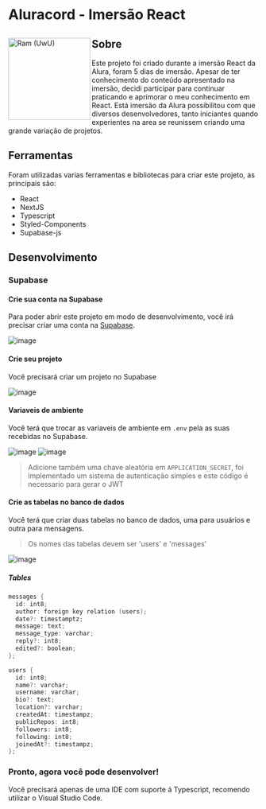 <h1 align="left">Aluracord - Imersão React</h1>

<div>
  <img align="left" width="165px" alt="Ram (UwU)" src="https://64.media.tumblr.com/e98594049ec130299c6c5a758c9bd3af/f8573a64a2b29677-dc/s500x750/0c29dfbbcde3dd7a710cb91b900dbe06fe35fd97.png">
  <h2>Sobre</h2>
  Este projeto foi criado durante a imersão React da Alura, foram 5 dias de imersão. Apesar de ter conhecimento do conteúdo apresentado na imersão, decidi participar para continuar praticando e aprimorar o meu conhecimento em React. Está imersão da Alura possibilitou com que diversos desenvolvedores, tanto iniciantes quando experientes na area se reunissem criando uma grande variação de projetos.
</div>

<h2>Ferramentas</h2>
Foram utilizadas varias ferramentas e bibliotecas para criar este projeto, as principais são:
<ul>
  <li>React</li>
  <li>NextJS</li>
  <li>Typescript</li>
  <li>Styled-Components</li>
  <li>Supabase-js</li>
</ul>

<h2>Desenvolvimento</h2>

### Supabase
#### Crie sua conta na Supabase
Para poder abrir este projeto em modo de desenvolvimento, você irá precisar criar uma conta na [Supabase](https://supabase.com/).

![image](https://user-images.githubusercontent.com/61399406/152068244-a6ed2388-f83c-4f74-a570-525d57260cfd.png)

#### Crie seu projeto
Você precisará criar um projeto no Supabase

![image](https://user-images.githubusercontent.com/61399406/152067970-18cb939b-587d-4de8-9ea3-ebf5135d9cc6.png)

#### Variaveis de ambiente
Você terá que trocar as variaveis de ambiente em `.env` pela as suas recebidas no Supabase.

![image](https://user-images.githubusercontent.com/61399406/152069807-5d23e2d3-33b3-4a40-865c-02aa022b225b.png)
![image](https://user-images.githubusercontent.com/61399406/152069897-7757336f-e972-4072-8bbb-7438700107dd.png)
> Adicione também uma chave aleatória em `APPLICATION_SECRET`, foi implementado um sistema de autenticação simples e este código é necessario para gerar o JWT

#### Crie as tabelas no banco de dados
Você terá que criar duas tabelas no banco de dados, uma para usuários e outra para mensagens.
> Os nomes das tabelas devem ser 'users' e 'messages'

![image](https://user-images.githubusercontent.com/61399406/152069399-e3032dd9-915e-46c1-b8fb-ca8040e0ff1c.png)

##### Tables
```kotlin
messages {
  id: int8;
  author: foreign key relation (users);
  date?: timestamptz;
  message: text;
  message_type: varchar;
  reply?: int8;
  edited?: boolean;
};

users {
  id: int8;
  name?: varchar;
  username: varchar;
  bio?: text;
  location?: varchar;
  createdAt: timestampz;
  publicRepos: int8;
  followers: int8;
  following: int8;
  joinedAt?: timestampz;
};
```
### Pronto, agora você pode desenvolver!
Você precisará apenas de uma IDE com suporte á Typescript, recomendo utilizar o Visual Studio Code.


